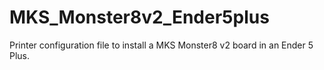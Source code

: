 # MKS_Monster8v2_Ender5plus
Printer configuration file to install a MKS Monster8 v2 board in an Ender 5 Plus.
